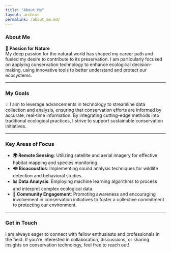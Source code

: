 ```yaml
---
title: "About Me"
layout: archive
permalink: /about_me.md/
---
```



### About Me

🌿 **Passion for Nature**  
My deep passion for the natural world has shaped my career path and fueled my desire to contribute to its preservation. I am particularly focused on applying conservation technology to enhance ecological decision-making, using innovative tools to better understand and protect our ecosystems.

---

### My Goals

💡 I aim to leverage advancements in technology to streamline data collection and analysis, ensuring that conservation efforts are informed by accurate, real-time information. By integrating cutting-edge methods into traditional ecological practices, I strive to support sustainable conservation initiatives.

---

### Key Areas of Focus

- **🌍 Remote Sensing**: Utilizing satellite and aerial imagery for effective habitat mapping and species monitoring.
- **🔊 Bioacoustics**: Implementing sound analysis techniques for wildlife detection and behavioral studies.
- **📊 Data Analysis**: Employing machine learning algorithms to process and interpret complex ecological data.
- **🤝 Community Engagement**: Promoting awareness and encouraging involvement in conservation initiatives to foster a collective commitment to protecting our environment.

---

### Get in Touch

I am always eager to connect with fellow enthusiasts and professionals in the field. If you're interested in collaboration, discussions, or sharing insights on conservation technology, feel free to reach out!
